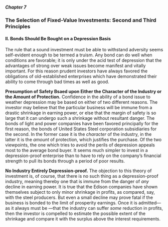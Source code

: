 ##### Chapter 7

### The Selection of Fixed-Value Investments: Second and Third Principles

#### II. Bonds Should Be Bought on a Depression Basis

The rule that a sound investment must be able to withstand adversity seems self-evident enough to be termed a truism. Any bond can do well when conditions are favorable; it is only under the acid test of depression that the advantages of strong over weak issues become manifest and vitally important. For this reason prudent investors have always favored the obligations of old-established enterprises which have demonstrated their ability to come through bad times as well as good.

**Presumption of Safety Bsaed upon Either the Character of the Industry or the Amount of Protection.** Confidence in the ability of a bond issue to weather depression may be based on either of two different reasons. The investor may believe that the particular business will be immune from a drastic shrinkage in earning power, or else that the margin of safety is so large that it can undergo such a shrinkage without resultant danger. The bonds of light and power companies have been favored principally for the first reason, the bonds of United States Steel corporation subsidiaries for the second. In the former case it is the *character* of the industry, in the latter it is the *amount* of protection, which justifies the purchase. Of the two viewpoints, the one which tries to avoid the perils of depression appeals most to the average bond buyer. It seems much simpler to invest in a depression-proof enterprise than to have to rely on the company’s financial strength to pull its bonds through a period of poor results.

**No Industry Entirely Depression-proof.** The objection to this theory of investment is, of course, that there is no such thing as a depression-proof industry, meaning thereby one that is immune from the danger of *any* decline in earning power. It is true that the Edison companies have shown themselves subject to only minor shrinkage in profits, as compared, say, with the steel producers. But even a small decline may prove fatal if the business is bonded to the limit of prosperity earnings. Once it is admitted—as it always must be —that the industry can suffer *some* reduction in profits, then the investor is compelled to estimate the possible extent of the shrinkage and compare it with the surplus above the interest requirements.
